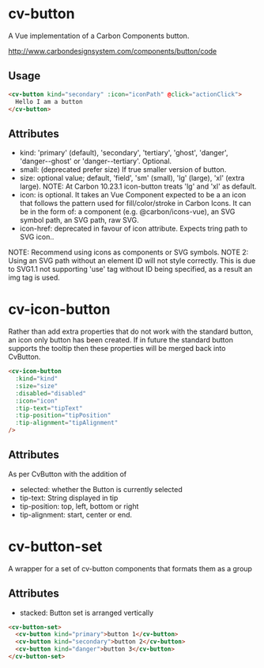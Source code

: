 # cv-button

A Vue implementation of a Carbon Components button.

http://www.carbondesignsystem.com/components/button/code

## Usage

```html
<cv-button kind="secondary" :icon="iconPath" @click="actionClick">
  Hello I am a button
</cv-button>
```

## Attributes

- kind: 'primary' (default), 'secondary', 'tertiary', 'ghost', 'danger', 'danger--ghost' or 'danger--tertiary'. Optional.
- small: (deprecated prefer size) If true smaller version of button.
- size: optional value; default, 'field', 'sm' (small), 'lg' (large), 'xl' (extra large). NOTE: At Carbon 10.23.1 icon-button treats 'lg' and 'xl' as default.
- icon: is optional. It takes an Vue Component expected to be a an icon that follows the pattern used for fill/color/stroke in Carbon Icons. It can be in the form of: a component (e.g. @carbon/icons-vue), an SVG symbol path, an SVG path, raw SVG.
- icon-href: deprecated in favour of icon attribute. Expects tring path to SVG icon..

NOTE: Recommend using icons as components or SVG symbols.
NOTE 2: Using an SVG path without an element ID will not style correctly. This is due to SVG1.1 not supporting 'use' tag without ID being specified, as a result an img tag is used.

# cv-icon-button

Rather than add extra properties that do not work with the standard button, an icon only button has been created. If in future the standard button supports the tooltip then these properties will be merged back into CvButton.

```html
<cv-icon-button
  :kind="kind"
  :size="size"
  :disabled="disabled"
  :icon="icon"
  :tip-text="tipText"
  :tip-position="tipPosition"
  :tip-alignment="tipAlignment"
/>
```

## Attributes

As per CvButton with the addition of

- selected: whether the Button is currently selected
- tip-text: String displayed in tip
- tip-position: top, left, bottom or right
- tip-alignment: start, center or end.

# cv-button-set

A wrapper for a set of cv-button components that formats them as a group

## Attributes

- stacked: Button set is arranged vertically

```html
<cv-button-set>
  <cv-button kind="primary">button 1</cv-button>
  <cv-button kind="secondary">button 2</cv-button>
  <cv-button kind="danger">button 3</cv-button>
</cv-button-set>
```
